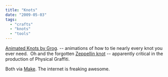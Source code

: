 ```yaml
---
title: "Knots"
date: "2009-05-03"
tags: 
  - "crafts"
  - "knots"
  - "tools"
---
```


[Animated Knots by Grog](http://www.animatedknots.com/). -- animations of how to tie nearly every knot you ever need.  Oh and the forgotten [Zeppellin knot](http://www.motherearthnews.com/Modern-Homesteading/1980-01-01/The-Forgotten-Zeppelin-Knot.aspx) -- apparently critical in the production of Physical Graffiti.

Both via [Make](http://blog.makezine.com/archive/2009/03/animated_knots.html?CMP=OTC-0D6B48984890). The internet is freaking awesome.
